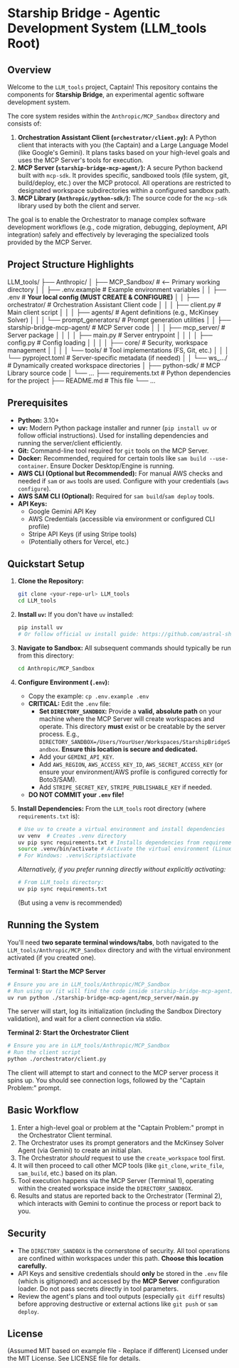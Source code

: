 
# Starship Bridge - Agentic Development System (LLM_tools Root)

## Overview

Welcome to the `LLM_tools` project, Captain! This repository contains the components for **Starship Bridge**, an experimental agentic software development system.

The core system resides within the `Anthropic/MCP_Sandbox` directory and consists of:

1.  **Orchestration Assistant Client (`orchestrator/client.py`):** A Python client that interacts with you (the Captain) and a Large Language Model (like Google's Gemini). It plans tasks based on your high-level goals and uses the MCP Server's tools for execution.
2.  **MCP Server (`starship-bridge-mcp-agent/`):** A secure Python backend built with `mcp-sdk`. It provides specific, sandboxed tools (file system, git, build/deploy, etc.) over the MCP protocol. All operations are restricted to designated workspace subdirectories within a configured sandbox path.
3.  **MCP Library (`Anthropic/python-sdk/`):** The source code for the `mcp-sdk` library used by both the client and server.

The goal is to enable the Orchestrator to manage complex software development workflows (e.g., code migration, debugging, deployment, API integration) safely and effectively by leveraging the specialized tools provided by the MCP Server.

## Project Structure Highlights

LLM_tools/
├── Anthropic/
│   ├── MCP_Sandbox/             # <-- Primary working directory
│   │   ├── .env.example         # Example environment variables
│   │   ├── .env                 # **Your local config (MUST CREATE & CONFIGURE)**
│   │   ├── orchestrator/        # Orchestration Assistant Client code
│   │   │   ├── client.py        # Main client script
│   │   │   ├── agents/          # Agent definitions (e.g., McKinsey Solver)
│   │   │   └── prompt_generators/ # Prompt generation utilities
│   │   ├── starship-bridge-mcp-agent/ # MCP Server code
│   │   │   ├── mcp_server/      # Server package
│   │   │   │   ├── main.py      # Server entrypoint
│   │   │   │   ├── config.py    # Config loading
│   │   │   │   ├── core/        # Security, workspace management
│   │   │   │   └── tools/       # Tool implementations (FS, Git, etc.)
│   │   │   └── pyproject.toml   # Server-specific metadata (if needed)
│   │   └── ws_.../              # Dynamically created workspace directories
│   ├── python-sdk/              # MCP Library source code
│   └── ...
├── requirements.txt             # Python dependencies for the project
├── README.md                    # This file
└── ...


## Prerequisites

*   **Python:** 3.10+
*   **uv:** Modern Python package installer and runner (`pip install uv` or follow official instructions). Used for installing dependencies and running the server/client efficiently.
*   **Git:** Command-line tool required for `git` tools on the MCP Server.
*   **Docker:** Recommended, required for certain tools like `sam build --use-container`. Ensure Docker Desktop/Engine is running.
*   **AWS CLI (Optional but Recommended):** For manual AWS checks and needed if `sam` or `aws` tools are used. Configure with your credentials (`aws configure`).
*   **AWS SAM CLI (Optional):** Required for `sam build`/`sam deploy` tools.
*   **API Keys:**
    *   Google Gemini API Key
    *   AWS Credentials (accessible via environment or configured CLI profile)
    *   Stripe API Keys (if using Stripe tools)
    *   (Potentially others for Vercel, etc.)

## Quickstart Setup

1.  **Clone the Repository:**
    ```bash
    git clone <your-repo-url> LLM_tools
    cd LLM_tools
    ```

2.  **Install `uv`:**
    If you don't have `uv` installed:
    ```bash
    pip install uv
    # Or follow official uv install guide: https://github.com/astral-sh/uv
    ```

3.  **Navigate to Sandbox:**
    All subsequent commands should typically be run from this directory:
    ```bash
    cd Anthropic/MCP_Sandbox
    ```

4.  **Configure Environment (`.env`):**
    *   Copy the example: `cp .env.example .env`
    *   **CRITICAL:** Edit the `.env` file:
        *   **Set `DIRECTORY_SANDBOX`:** Provide a **valid, absolute path** on your machine where the MCP Server will create workspaces and operate. This directory **must** exist or be creatable by the server process. E.g., `DIRECTORY_SANDBOX=/Users/YourUser/Workspaces/StarshipBridgeSandbox`. **Ensure this location is secure and dedicated.**
        *   Add your `GEMINI_API_KEY`.
        *   Add `AWS_REGION`, `AWS_ACCESS_KEY_ID`, `AWS_SECRET_ACCESS_KEY` (or ensure your environment/AWS profile is configured correctly for Boto3/SAM).
        *   Add `STRIPE_SECRET_KEY`, `STRIPE_PUBLISHABLE_KEY` if needed.
    *   **DO NOT COMMIT your `.env` file!**

5.  **Install Dependencies:**
    From the `LLM_tools` root directory (where `requirements.txt` is):
    ```bash
    # Use uv to create a virtual environment and install dependencies
    uv venv  # Creates .venv directory
    uv pip sync requirements.txt # Installs dependencies from requirements.txt into .venv
    source .venv/bin/activate # Activate the virtual environment (Linux/macOS)
    # For Windows: .venv\Scripts\activate
    ```
    *Alternatively, if you prefer running directly without explicitly activating:*
    ```bash
    # From LLM_tools directory:
    uv pip sync requirements.txt
    ```
    (But using a venv is recommended)


## Running the System

You'll need **two separate terminal windows/tabs**, both navigated to the `LLM_tools/Anthropic/MCP_Sandbox` directory and with the virtual environment activated (if you created one).

**Terminal 1: Start the MCP Server**

```bash
# Ensure you are in LLM_tools/Anthropic/MCP_Sandbox
# Run using uv (it will find the code inside starship-bridge-mcp-agent)
uv run python ./starship-bridge-mcp-agent/mcp_server/main.py
```
The server will start, log its initialization (including the Sandbox Directory validation), and wait for a client connection via stdio.

**Terminal 2: Start the Orchestrator Client**

```bash
# Ensure you are in LLM_tools/Anthropic/MCP_Sandbox
# Run the client script
python ./orchestrator/client.py
```
The client will attempt to start and connect to the MCP server process it spins up. You should see connection logs, followed by the "Captain Problem:" prompt.

## Basic Workflow

1.  Enter a high-level goal or problem at the "Captain Problem:" prompt in the Orchestrator Client terminal.
2.  The Orchestrator uses its prompt generators and the McKinsey Solver Agent (via Gemini) to create an initial plan.
3.  The Orchestrator *should* request to use the `create_workspace` tool first.
4.  It will then proceed to call other MCP tools (like `git_clone`, `write_file`, `sam_build`, etc.) based on its plan.
5.  Tool execution happens via the MCP Server (Terminal 1), operating within the created workspace inside the `DIRECTORY_SANDBOX`.
6.  Results and status are reported back to the Orchestrator (Terminal 2), which interacts with Gemini to continue the process or report back to you.

## Security

*   The `DIRECTORY_SANDBOX` is the cornerstone of security. All tool operations are confined within workspaces under this path. **Choose this location carefully.**
*   API Keys and sensitive credentials should **only** be stored in the `.env` file (which is gitignored) and accessed by the **MCP Server** configuration loader. Do not pass secrets directly in tool parameters.
*   Review the agent's plans and tool outputs (especially `git diff` results) before approving destructive or external actions like `git push` or `sam deploy`.

## License

(Assumed MIT based on example file - Replace if different)
Licensed under the MIT License. See LICENSE file for details.